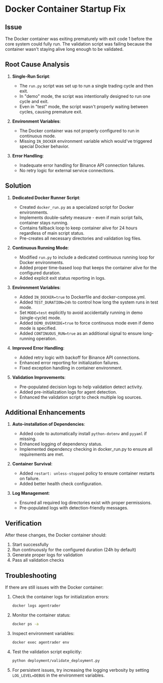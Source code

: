 # Docker Container Startup Fix

## Issue

The Docker container was exiting prematurely with exit code 1 before the core system could fully run. The validation script was failing because the container wasn't staying alive long enough to be validated.

## Root Cause Analysis

1. **Single-Run Script**:
   - The `run.py` script was set up to run a single trading cycle and then exit.
   - In "demo" mode, the script was intentionally designed to run one cycle and exit.
   - Even in "test" mode, the script wasn't properly waiting between cycles, causing premature exit.

2. **Environment Variables**:
   - The Docker container was not properly configured to run in continuous mode.
   - Missing `IN_DOCKER` environment variable which would've triggered special Docker behavior.

3. **Error Handling**:
   - Inadequate error handling for Binance API connection failures.
   - No retry logic for external service connections.

## Solution

1. **Dedicated Docker Runner Script**:
   - Created `docker_run.py` as a specialized script for Docker environments.
   - Implements double-safety measure - even if main script fails, container stays running.
   - Contains fallback loop to keep container alive for 24 hours regardless of main script status.
   - Pre-creates all necessary directories and validation log files.

2. **Continuous Running Mode**:
   - Modified `run.py` to include a dedicated continuous running loop for Docker environments.
   - Added proper time-based loop that keeps the container alive for the configured duration.
   - Added explicit exit status reporting in logs.

2. **Environment Variables**:
   - Added `IN_DOCKER=true` to Dockerfile and docker-compose.yml.
   - Added `TEST_DURATION=24h` to control how long the system runs in test mode.
   - Set `MODE=test` explicitly to avoid accidentally running in demo (single-cycle) mode.
   - Added `DEMO_OVERRIDE=true` to force continuous mode even if demo mode is specified.
   - Added `CONTINUOUS_RUN=true` as an additional signal to ensure long-running operation.

3. **Improved Error Handling**:
   - Added retry logic with backoff for Binance API connections.
   - Enhanced error reporting for initialization failures.
   - Fixed exception handling in container environment.

4. **Validation Improvements**:
   - Pre-populated decision logs to help validation detect activity.
   - Added pre-initialization logs for agent detection.
   - Enhanced the validation script to check multiple log sources.

## Additional Enhancements

1. **Auto-installation of Dependencies**:
   - Added code to automatically install `python-dotenv` and `pyyaml` if missing.
   - Enhanced logging of dependency status.
   - Implemented dependency checking in docker_run.py to ensure all requirements are met.

2. **Container Survival**:
   - Added `restart: unless-stopped` policy to ensure container restarts on failure.
   - Added better health check configuration.

3. **Log Management**:
   - Ensured all required log directories exist with proper permissions.
   - Pre-populated logs with detection-friendly messages.

## Verification

After these changes, the Docker container should:
1. Start successfully
2. Run continuously for the configured duration (24h by default)
3. Generate proper logs for validation
4. Pass all validation checks

## Troubleshooting

If there are still issues with the Docker container:

1. Check the container logs for initialization errors:
   ```bash
   docker logs agentrader
   ```

2. Monitor the container status:
   ```bash
   docker ps -a
   ```

3. Inspect environment variables:
   ```bash
   docker exec agentrader env
   ```

4. Test the validation script explicitly:
   ```bash
   python deployment/validate_deployment.py
   ```

5. For persistent issues, try increasing the logging verbosity by setting `LOG_LEVEL=DEBUG` in the environment variables.